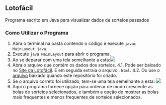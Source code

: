 ## Lotofácil

Programa escrito em Java para visualizar dados de sorteios passados

###  Como Utilizar o Programa
1. Abra o terminal na pasta contendo o código e execute `javac MainLayout.java`.
2. Execute `java MainLayout` para abrir o programa.
3. Ao se deparar com uma tela semelhante a esta:![](/home/edmundo/Pictures/Screenshot_2020-04-06_09-22-14.png)
4. Abra o arquivo que contém os dados dos sorteios.
	4.1. Pode ser baixado no [Site da Lotofácil](http://loterias.caixa.gov.br/wps/portal/loterias/landing/lotofacil/). E em seguida extraia o arquivo `.html`.
	4.2. Ou use o [arquivo](http://example.com) baixado quando este repositório foi criado.
5. Se o arquivo correto foi utilizado, tem-se uma tela semelhante a esta: ![](/home/edmundo/Pictures/Screenshot_2020-04-06_09-35-36.png)
6. Aqui o programa fornece opção para ordenar de modo crescente as bolas de sorteios selecionados, e também a opção de mostrar as bolas mais frequentes e menos frequentes de sorteios selecionados.